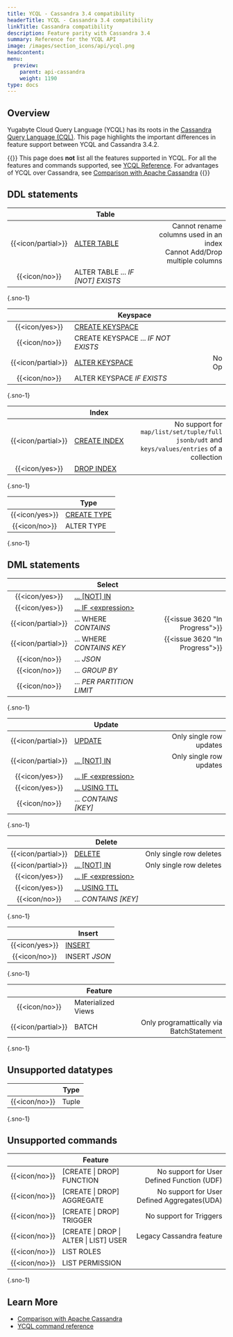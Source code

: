 ```yaml
---
title: YCQL - Cassandra 3.4 compatibility
headerTitle: YCQL - Cassandra 3.4 compatibility
linkTitle: Cassandra compatibility
description: Feature parity with Cassandra 3.4
summary: Reference for the YCQL API
image: /images/section_icons/api/ycql.png
headcontent:
menu:
  preview:
    parent: api-cassandra
    weight: 1190
type: docs
---
```


## Overview

Yugabyte Cloud Query Language (YCQL) has its roots in the [Cassandra Query Language (CQL)](http://cassandra.apache.org/doc/latest/cql/index.html). This page highlights the important differences in feature support between YCQL and Cassandra 3.4.2.

{{<warning>}}
This page does **not** list all the features supported in YCQL. For all the features and commands supported, see [YCQL Reference](../../ycql). For advantages of YCQL over Cassandra, see [Comparison with Apache Cassandra](../../../faq/comparisons/cassandra)
{{</warning>}}

## DDL statements

|                    |                Table                |                                          |
| :----------------: | ----------------------------------- | ---------------------------------------: |
| {{<icon/partial>}} | [ALTER TABLE](../ddl_alter_table)   | Cannot rename columns used in an index<br>Cannot Add/Drop multiple columns|
|   {{<icon/no>}}    | ALTER TABLE ... _IF [NOT] EXISTS_   |                                          |
{.sno-1}

|                    |                 Keyspace                  |       |
| :----------------: | ----------------------------------------- | ----: |
|   {{<icon/yes>}}   | [CREATE KEYSPACE](../ddl_create_keyspace) |       |
|   {{<icon/no>}}    | CREATE KEYSPACE ... _IF NOT EXISTS_       |       |
| {{<icon/partial>}} | [ALTER KEYSPACE](../ddl_alter_keyspace)   | No Op |
|   {{<icon/no>}}    | ALTER KEYSPACE _IF EXISTS_                |       |
{.sno-1}

|                |                Index                 |    |
| :------------: | ------------------------------------ | -: |
| {{<icon/partial>}} | [CREATE&nbsp;INDEX](../ddl_create_index/) | No support for `map/list/set/tuple/full jsonb/udt` and <br> `keys/values/entries` of a collection |
| {{<icon/yes>}} | [DROP INDEX](../ddl_drop_index)      |    |
{.sno-1}

|                |               Type                |
| :------------: | --------------------------------- |
| {{<icon/yes>}} | [CREATE TYPE](../ddl_create_type) |
| {{<icon/no>}}  | ALTER TYPE                        |
{.sno-1}

## DML statements

|                    |                   Select                    |                                |
| :----------------: | ------------------------------------------- | -----------------------------: |
|   {{<icon/yes>}}   | [... [NOT] IN](../dml_select/)              |                                |
|   {{<icon/yes>}}   | [... IF &lt;expression&gt;](../dml_select/) |                                |
| {{<icon/partial>}} | ... WHERE _CONTAINS_                        | {{<issue 3620 "In Progress">}} |
| {{<icon/partial>}} | ... WHERE _CONTAINS KEY_                    | {{<issue 3620 "In Progress">}} |
|   {{<icon/no>}}    | ... _JSON_                                  |                                |
|   {{<icon/no>}}    | ... _GROUP BY_                              |                                |
|   {{<icon/no>}}    | ... _PER PARTITION LIMIT_                   |                                |
{.sno-1}

|                    |                   Update                    |                         |
| :----------------: | ------------------------------------------- | ----------------------: |
| {{<icon/partial>}} | [UPDATE](../dml_update/)                    | Only single row updates |
| {{<icon/partial>}} | [... [NOT] IN](../dml_update/)              | Only single row updates |
|   {{<icon/yes>}}   | [... IF &lt;expression&gt;](../dml_update/) |                         |
|   {{<icon/yes>}}   | [... USING TTL](../dml_update/)             |                         |
|   {{<icon/no>}}    | ... _CONTAINS [KEY]_                        |                         |
{.sno-1}

|                    |                   Delete                    |                         |
| :----------------: | ------------------------------------------- | ----------------------: |
| {{<icon/partial>}} | [DELETE](../dml_delete/)                    | Only single row deletes |
| {{<icon/partial>}} | [... [NOT] IN](../dml_delete/)              | Only single row deletes |
|   {{<icon/yes>}}   | [... IF &lt;expression&gt;](../dml_delete/) |                         |
|   {{<icon/yes>}}   | [... USING TTL](../dml_delete/)             |                         |
|   {{<icon/no>}}    | ... _CONTAINS [KEY]_                        |                         |
{.sno-1}

|                |         Insert          |
| :------------: | ----------------------- |
| {{<icon/yes>}} | [INSERT](../dml_insert) |
| {{<icon/no>}}  | INSERT _JSON_           |
{.sno-1}

|                    |              Feature              |                                          |
| :----------------: | --------------------------------- | ---------------------------------------: |
|   {{<icon/no>}}    | Materialized Views                |                                          |
| {{<icon/partial>}} | BATCH                             | Only programattically via BatchStatement |
{.sno-1}

## Unsupported datatypes

|               | Type  |
| :-----------: | ----- |
| {{<icon/no>}} | Tuple |
{.sno-1}

## Unsupported commands

|               |                       Feature                       |                                             |
| :-----------: | --------------------------------------------------- | ------------------------------------------: |
| {{<icon/no>}} | [CREATE &vert; DROP] FUNCTION                       |  No support for User Defined Function (UDF) |
| {{<icon/no>}} | [CREATE &vert; DROP] AGGREGATE                      | No support for User Defined Aggregates(UDA) |
| {{<icon/no>}} | [CREATE &vert; DROP] TRIGGER                        |                     No support for Triggers |
| {{<icon/no>}} | [CREATE &vert; DROP &vert; ALTER  &vert; LIST] USER |                    Legacy Cassandra feature |
| {{<icon/no>}} | LIST ROLES                                          |                                             |
| {{<icon/no>}} | LIST PERMISSION                                     |                                             |
{.sno-1}

## Learn More

- [Comparison with Apache Cassandra](../../../faq/comparisons/cassandra)
- [YCQL command reference](../)
